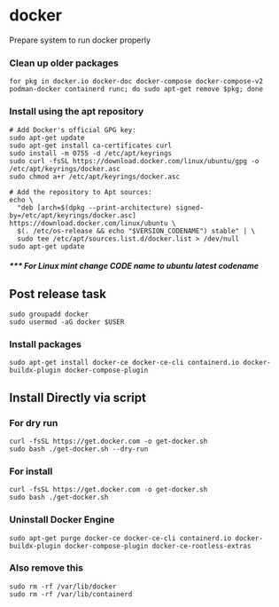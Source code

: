 # docker
Prepare system to run docker properly

### Clean up older packages
```
for pkg in docker.io docker-doc docker-compose docker-compose-v2 podman-docker containerd runc; do sudo apt-get remove $pkg; done
```

### Install using the apt repository
```
# Add Docker's official GPG key:
sudo apt-get update
sudo apt-get install ca-certificates curl
sudo install -m 0755 -d /etc/apt/keyrings
sudo curl -fsSL https://download.docker.com/linux/ubuntu/gpg -o /etc/apt/keyrings/docker.asc
sudo chmod a+r /etc/apt/keyrings/docker.asc

# Add the repository to Apt sources:
echo \
  "deb [arch=$(dpkg --print-architecture) signed-by=/etc/apt/keyrings/docker.asc] https://download.docker.com/linux/ubuntu \
  $(. /etc/os-release && echo "$VERSION_CODENAME") stable" | \
  sudo tee /etc/apt/sources.list.d/docker.list > /dev/null
sudo apt-get update
```
##### *** For Linux mint change CODE name to ubuntu latest codename

## Post release task

```
sudo groupadd docker
sudo usermod -aG docker $USER
```


### Install packages
```
sudo apt-get install docker-ce docker-ce-cli containerd.io docker-buildx-plugin docker-compose-plugin
```

## Install Directly via script

### For dry run
```
curl -fsSL https://get.docker.com -o get-docker.sh
sudo bash ./get-docker.sh --dry-run
```

### For install 
```
curl -fsSL https://get.docker.com -o get-docker.sh
sudo bash ./get-docker.sh
```

### Uninstall Docker Engine
```
sudo apt-get purge docker-ce docker-ce-cli containerd.io docker-buildx-plugin docker-compose-plugin docker-ce-rootless-extras
```

### Also remove this
```
sudo rm -rf /var/lib/docker
sudo rm -rf /var/lib/containerd
```
